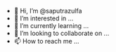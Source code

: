 - 👋 Hi, I’m @saputrazulfa
- 👀 I’m interested in ...
- 🌱 I’m currently learning ...
- 💞️ I’m looking to collaborate on ...
- 📫 How to reach me ...

<!---
saputrazulfa/saputrazulfa is a ✨ special ✨ repository because its `README.md` (this file) appears on your GitHub profile.
You can click the Preview link to take a look at your changes.
--->
